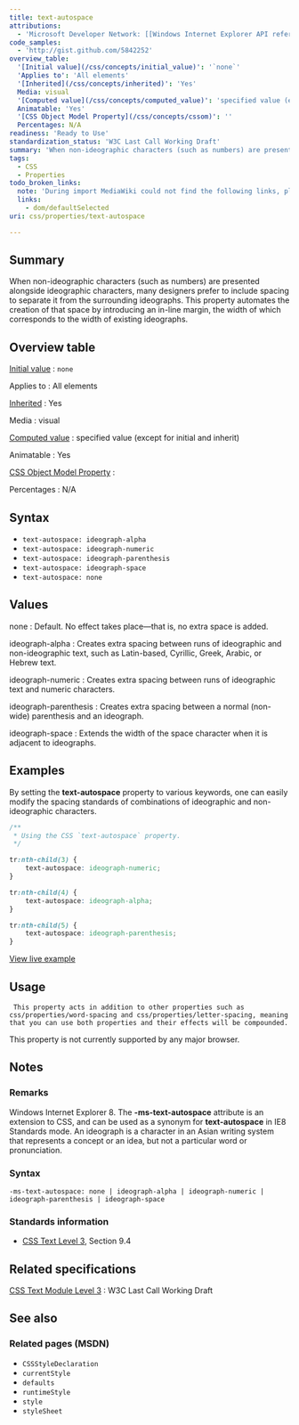 ```yaml
---
title: text-autospace
attributions:
  - 'Microsoft Developer Network: [[Windows Internet Explorer API reference](http://msdn.microsoft.com/en-us/library/ie/hh828809%28v=vs.85%29.aspx) Article]'
code_samples:
  - 'http://gist.github.com/5842252'
overview_table:
  '[Initial value](/css/concepts/initial_value)': '`none`'
  'Applies to': 'All elements'
  '[Inherited](/css/concepts/inherited)': 'Yes'
  Media: visual
  '[Computed value](/css/concepts/computed_value)': 'specified value (except for initial and inherit)'
  Animatable: 'Yes'
  '[CSS Object Model Property](/css/concepts/cssom)': ''
  Percentages: N/A
readiness: 'Ready to Use'
standardization_status: 'W3C Last Call Working Draft'
summary: 'When non-ideographic characters (such as numbers) are presented alongside ideographic characters, many designers prefer to include spacing to separate it from the surrounding ideographs.  This property automates the creation of that space by introducing an in-line margin, the width of which corresponds to the width of existing ideographs.'
tags:
  - CSS
  - Properties
todo_broken_links:
  note: 'During import MediaWiki could not find the following links, please fix and adjust this list.'
  links:
    - dom/defaultSelected
uri: css/properties/text-autospace

---
```

## <span>Summary</span>

When non-ideographic characters (such as numbers) are presented alongside ideographic characters, many designers prefer to include spacing to separate it from the surrounding ideographs. This property automates the creation of that space by introducing an in-line margin, the width of which corresponds to the width of existing ideographs.

## <span>Overview table</span>

[Initial value](/css/concepts/initial_value)
:   `none`

Applies to
:   All elements

[Inherited](/css/concepts/inherited)
:   Yes

Media
:   visual

[Computed value](/css/concepts/computed_value)
:   specified value (except for initial and inherit)

Animatable
:   Yes

[CSS Object Model Property](/css/concepts/cssom)
:

Percentages
:   N/A

## <span>Syntax</span>

-   `text-autospace: ideograph-alpha`
-   `text-autospace: ideograph-numeric`
-   `text-autospace: ideograph-parenthesis`
-   `text-autospace: ideograph-space`
-   `text-autospace: none`

## <span>Values</span>

none
:   Default. No effect takes place—that is, no extra space is added.

ideograph-alpha
:   Creates extra spacing between runs of ideographic and non-ideographic text, such as Latin-based, Cyrillic, Greek, Arabic, or Hebrew text.

ideograph-numeric
:   Creates extra spacing between runs of ideographic text and numeric characters.

ideograph-parenthesis
:   Creates extra spacing between a normal (non-wide) parenthesis and an ideograph.

ideograph-space
:   Extends the width of the space character when it is adjacent to ideographs.

## <span>Examples</span>

By setting the **text-autospace** property to various keywords, one can easily modify the spacing standards of combinations of ideographic and non-ideographic characters.

``` css
/**
 * Using the CSS `text-autospace` property.
 */

tr:nth-child(3) {
    text-autospace: ideograph-numeric;
}

tr:nth-child(4) {
    text-autospace: ideograph-alpha;
}

tr:nth-child(5) {
    text-autospace: ideograph-parenthesis;
}
```

[View live example](http://code.webplatform.org/gist/5842252)

## <span>Usage</span>

     This property acts in addition to other properties such as css/properties/word-spacing and css/properties/letter-spacing, meaning that you can use both properties and their effects will be compounded.

This property is not currently supported by any major browser.

## <span>Notes</span>

### <span>Remarks</span>

Windows Internet Explorer 8. The **-ms-text-autospace** attribute is an extension to CSS, and can be used as a synonym for **text-autospace** in IE8 Standards mode. An ideograph is a character in an Asian writing system that represents a concept or an idea, but not a particular word or pronunciation.

### <span>Syntax</span>

`-ms-text-autospace: none | ideograph-alpha | ideograph-numeric | ideograph-parenthesis | ideograph-space`

### <span>Standards information</span>

-   [CSS Text Level 3](http://go.microsoft.com/fwlink/p/?linkid=203766), Section 9.4

## <span>Related specifications</span>

[CSS Text Module Level 3](http://www.w3.org/TR/css3-text/)
:   W3C Last Call Working Draft

## <span>See also</span>

### <span>Related pages (MSDN)</span>

-   `CSSStyleDeclaration`
-   `currentStyle`
-   `defaults`
-   `runtimeStyle`
-   `style`
-   `styleSheet`
